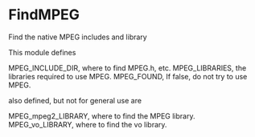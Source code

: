   

# FindMPEG  
Find the native MPEG includes and library  

This module defines  

MPEG_INCLUDE_DIR, where to find MPEG.h, etc.
MPEG_LIBRARIES, the libraries required to use MPEG.
MPEG_FOUND, If false, do not try to use MPEG.

  

also defined, but not for general use are  

MPEG_mpeg2_LIBRARY, where to find the MPEG library.
MPEG_vo_LIBRARY, where to find the vo library.

  

